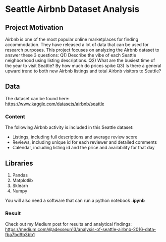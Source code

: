 # Seattle Airbnb Dataset Analysis

## Project Motivation
Airbnb is one of the most popular online marketplaces for finding accommodation. They have released a lot of data that can be used for research purposes. This project focuses on analyzing the Airbnb dataset to answer these 3 questions: 
Q1) Describe the vibe of each Seattle neighborhood using listing descriptions.
Q2) What are the busiest time of the year to visit Seattle? By how much do prices spike
Q3) Is there a general upward trend to both new Airbnb listings and total Airbnb visitors to Seattle?

## Data
The dataset can be found here: https://www.kaggle.com/datasets/airbnb/seattle
### Content
The following Airbnb activity is included in this Seattle dataset:
* Listings, including full descriptions and average review score
* Reviews, including unique id for each reviewer and detailed comments
* Calendar, including listing id and the price and availability for that day


## Libraries
1. Pandas
2. Matplotlib
3. Sklearn
4. Numpy

You will also need a software that can run a python notebook **.ipynb**

### Result
Check out my Medium post for results and analytical findings: https://medium.com/@adexseun13/analysis-of-seattle-airbnb-2016-data-fba7bd9b3bb1
